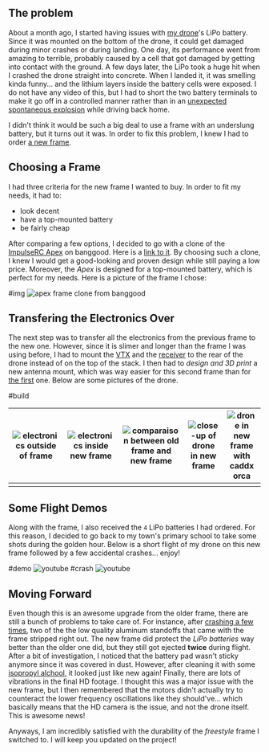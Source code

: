 ## The problem

About a month ago, I started having issues with [my drone](../FPV-Drone-HD-Footage/)'s LiPo battery. Since it was mounted on the bottom of the drone, it could get damaged during minor crashes or during landing. One day, its performance went from amazing to terrible, probably caused by a cell that got damaged by getting into contact with the ground. A few days later, the LiPo took a huge hit when I crashed the drone straight into concrete. When I landed it, it was smelling kinda funny... and the lithium layers inside the battery cells were exposed. I do not have any video of this, but I had to short the two battery terminals to make it go off in a controlled manner rather than in an [unexpected spontaneous explosion](https://www.youtube.com/watch?v=hg3r2erRrfw) while driving back home.

I didn't think it would be such a big deal to use a frame with an underslung battery, but it turns out it was. In order to fix this problem, I knew I had to order [a new frame](https://www.banggood.com/STEELE-5-220mm-Wheelbase-5mm-Arm-Thickness-Carbon-Fiber-X-Type-5-Inch-Freestyle-Frame-Kit-Support-Caddx-Vista-HD-System-for-RC-Drone-FPV-Racing-p-1720420.html?cur_warehouse=CN&rmmds=search).

## Choosing a Frame

I had three criteria for the new frame I wanted to buy. In order to fit my needs, it had to:

- look decent
- have a top-mounted battery
- be fairly cheap

After comparing a few options, I decided to go with a clone of the [ImpulseRC Apex](https://impulserc.com/collections/apex/products/apex-fpv-frame) on banggood. Here is a [link to it](https://www.banggood.com/STEELE-5-220mm-Wheelbase-5mm-Arm-Thickness-Carbon-Fiber-X-Type-5-Inch-Freestyle-Frame-Kit-Support-Caddx-Vista-HD-System-for-RC-Drone-FPV-Racing-p-1720420.html?cur_warehouse=CN&rmmds=search). By choosing such a clone, I knew I would get a good-looking and proven design while still paying a low price. Moreover, the _Apex_ is designed for a top-mounted battery, which is perfect for my needs. Here is a picture of the frame I chose:

#img
![apex frame clone from banggood](./Frame-Upgrade/apex-clone.png)

## Transfering the Electronics Over

The next step was to transfer all the electronics from the previous frame to the new one. However, since it is slimer and longer than the frame I was using before, I had to mount the [VTX](https://www.banggood.com/Eachine-TX805-5_8G-40CH-25-or-200-or-600-or-800mW-FPV-Transmitter-TX-LED-Display-Support-OSD-or-Pitmode-or-Smart-Audio-p-1333984.html?rmmds=search&ID=512671&cur_warehouse=USA) and the [receiver](https://www.banggood.com/1_7g-Fli1414CH-Mini-Receiver-Compatible-Flysky-AFHDS-2A-w-RSSI-Output-for-FS-i6-FS-i10-Turnigy-I6S-p-1302715.html?akmClientCountry=CA&rmmds=cart_middle_products&cur_warehouse=CN) to the rear of the drone instead of on the top of the stack. I then had to _design and 3D print_ a new antenna mount, which was way easier for this second frame than for [the first](../5-inch-Drone-Build/) one. Below are some pictures of the drone.

#build

| ![electronics outside of frame](Frame-Upgrade/IMG_20210517_172605_7.min.jpg) | ![electronics inside new frame](Frame-Upgrade/IMG_20210517_183522_1.min.jpg) | ![comparaison between old frame and new frame](Frame-Upgrade/IMG_20210517_192527_2.min.jpg) | ![close-up of drone in new frame](Frame-Upgrade/IMG_20210517_185134_7.min.jpg) | ![drone in new frame with caddx orca](Frame-Upgrade/IMG_20210519_100658_7.min.jpg) |
| ---------------------------------------------------------------------------- | ---------------------------------------------------------------------------- | ------------------------------------------------------------------------------------------- | ------------------------------------------------------------------------------ | ---------------------------------------------------------------------------------- |
|                                                                              |                                                                              |                                                                                             |                                                                                |                                                                                    |

## Some Flight Demos

Along with the frame, I also received the `4` LiPo batteries I had ordered. For this reason, I decided to go back to my town's primary school to take some shots during the golden hour. Below is a short flight of my drone on this new frame followed by a few accidental crashes... enjoy!

#demo
![youtube](https://youtube.com/embed/B63fg_lCqNA)
#crash
![youtube](https://youtube.com/embed/oxRzuhUiJCs)

## Moving Forward

Even though this is an awesome upgrade from the older frame, there are still a bunch of problems to take care of. For instance, after [crashing a few times](https://youtu.be/oxRzuhUiJCs), two of the the low quality aluminum standoffs that came with the frame stripped right out. The new frame did protect the _LiPo batteries_ way better than the older one did, but they still got ejected **twice** during flight. After a bit of investigation, I noticed that the battery pad wasn't sticky anymore since it was covered in dust. However, after cleaning it with some [isopropyl alchool](https://en.wikipedia.org/wiki/Isopropyl_alcohol), it looked just like new again! Finally, there are lots of vibrations in the final HD footage. I thought this was a major issue with the new frame, but I then remembered that the motors didn't actually try to counteract the lower frequency oscillations like they should've... which basically means that the HD camera is the issue, and not the drone itself. This is awesome news!

Anyways, I am incredibly satisfied with the durability of the _freestyle_ frame I switched to. I will keep you updated on the project!
